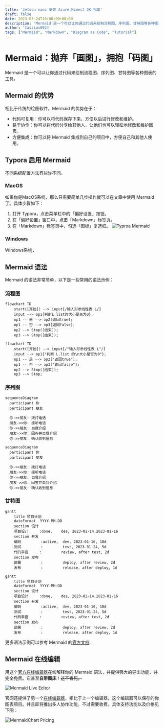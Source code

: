 ```yaml
---
title: 'Jetson nano 安装 Azure Kinect DK 指南'
draft: false
date: 2023-03-24T10:00:00+08:00
description: 'Mermaid 是一个可以让你通过代码来绘制流程图、序列图、甘特图等各种图表的工具。'
author: 'Cassius0924'
tags: ["Mermaid", "Markdown", "Diagram as Code", "Tutorial"]
---
```


# Mermaid：抛弃「画图」，拥抱「码图」

Mermaid 是一个可以让你通过代码来绘制流程图、序列图、甘特图等各种图表的工具。

## Mermaid 的优势

相比于传统的绘图软件，Mermaid 的优势在于：

- 代码可复用：你可以将代码保存下来，方便以后进行修改和维护。
- 易于协作：你可以将代码分享给其他人，让他们也可以轻松地修改和维护图表。
- 方便集成：你可以将 Mermaid 集成到自己的项目中，方便自己和其他人使用。

## Typora 启用 Mermaid

不同系统配置方法有些许不同。

### MacOS

如果你是MacOS系统，那么只需要简单几步操作就可以在文章中使用 Mermaid 了。具体步骤如下：

1. 打开 Typora，点击菜单栏中的「偏好设置」按钮。
2. 在「偏好设置」窗口中，点击「Markdown」标签页。
3. 在「Markdown」标签页中，勾选「图标」复选框。
   ![Typroa Mermaid](https://s2.loli.net/2023/04/07/FKcixunLrZSYVa4.png)

### Windows

Windows系统，



## Mermaid 语法

Mermaid 的语法非常简单，以下是一些常用的语法示例：

### 流程图

```
flowchart TD
    start([开始]) --> input[/输入形参线性表 L/]
    input --> op1{判断L.list的大小是否为0};
    op1 -- 是 --> op2[返回true];
    op1 -- 否 --> op3[返回false];
    op2 --> Stop([结束]);
    op3 --> Stop([结束]);
```

```mermaid
flowchart TD
    start([开始]) --> input[/"输入形参线性表 L"/]
    input --> op1{"判断 L.list 的\n大小是否为0"};
    op1 -- 是 --> op2["返回true"];
    op1 -- 否 --> op3["返回false"];
    op2 --> Stop([结束]);
    op3 --> Stop;
```

### 序列图

```
sequenceDiagram
  participant 你
  participant 朋友

  你->>朋友: 拨打电话
  朋友->>你: 接听电话
  你->>朋友: 自我介绍
  朋友->>你: 回答并自我介绍
  你->>朋友: 确认收到信息
```



```mermaid
sequenceDiagram
  participant 你
  participant 朋友

  你->>朋友: 拨打电话
  朋友->>你: 接听电话
  你->>朋友: 自我介绍
  朋友->>你: 回答并自我介绍
  你->>朋友: 确认收到信息
```

### 甘特图

```
gantt
    title 项目计划
    dateFormat  YYYY-MM-DD
    section 设计
    项目设计     :done,    des, 2023-01-14,2023-01-16
    section 开发
    编码         :active,  dev, 2023-01-16, 10d
    测试         :         test, 2023-01-24, 5d
    代码审查     :         review, after test, 2d
    section 发布
    部署         :         deploy, after review, 2d
    发布         :         release, after deploy, 1d
```

```mermaid
gantt
    title 项目计划
    dateFormat  YYYY-MM-DD
    section 设计
    项目设计     :done,    des, 2023-01-14,2023-01-16
    section 开发
    编码         :active,  dev, 2023-01-16, 10d
    测试         :         test, 2023-01-24, 5d
    代码审查     :         review, after test, 2d
    section 发布
    部署         :         deploy, after review, 2d
    发布         :         release, after deploy, 1d
```

更多语法示例可以参考 Mermaid 的[官方文档](https://mermaid-js.github.io/mermaid/#/).



## Mermaid 在线编辑

用这个[官方在线编辑器](https://mermaid.live/edit)在线解释你的 Mermaid 语法，并提供强大的导出功能，并完全免费。它甚至**自带图床**！~~这不香死。~~

![Mermaid Live Editor](https://s2.loli.net/2023/04/07/A7P9GRmLD4nlq5d.png)

官网还提供了另一个[在线编辑器](https://www.mermaidchart.com/)，相比于上一个编辑器，这个编辑器可以保存的你图表项目。并且即将推出多人协作功能，不过需要收费。具体支持功能以及价格见下图：

![MermaidChart Pricing](https://s2.loli.net/2023/04/07/qzYdCI4875vZJyg.png)